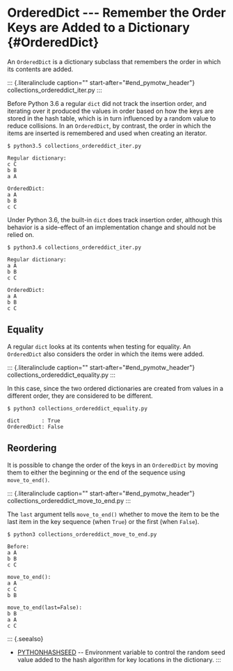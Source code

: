OrderedDict \-\-- Remember the Order Keys are Added to a Dictionary {#OrderedDict}
===================================================================

An `OrderedDict` is a dictionary subclass that remembers the order in
which its contents are added.

::: {.literalinclude caption="" start-after="#end_pymotw_header"}
collections\_ordereddict\_iter.py
:::

Before Python 3.6 a regular `dict` did not track the insertion order,
and iterating over it produced the values in order based on how the keys
are stored in the hash table, which is in turn influenced by a random
value to reduce collisions. In an `OrderedDict`, by contrast, the order
in which the items are inserted is remembered and used when creating an
iterator.

``` {.sourceCode .none}
$ python3.5 collections_ordereddict_iter.py

Regular dictionary:
c C
b B
a A

OrderedDict:
a A
b B
c C
```

Under Python 3.6, the built-in `dict` does track insertion order,
although this behavior is a side-effect of an implementation change and
should not be relied on.

``` {.sourceCode .none}
$ python3.6 collections_ordereddict_iter.py

Regular dictionary:
a A
b B
c C

OrderedDict:
a A
b B
c C
```

Equality
--------

A regular `dict` looks at its contents when testing for equality. An
`OrderedDict` also considers the order in which the items were added.

::: {.literalinclude caption="" start-after="#end_pymotw_header"}
collections\_ordereddict\_equality.py
:::

In this case, since the two ordered dictionaries are created from values
in a different order, they are considered to be different.

``` {.sourceCode .none}
$ python3 collections_ordereddict_equality.py

dict       : True
OrderedDict: False
```

Reordering
----------

It is possible to change the order of the keys in an `OrderedDict` by
moving them to either the beginning or the end of the sequence using
`move_to_end()`.

::: {.literalinclude caption="" start-after="#end_pymotw_header"}
collections\_ordereddict\_move\_to\_end.py
:::

The `last` argument tells `move_to_end()` whether to move the item to be
the last item in the key sequence (when `True`) or the first (when
`False`).

``` {.sourceCode .none}
$ python3 collections_ordereddict_move_to_end.py

Before:
a A
b B
c C

move_to_end():
a A
c C
b B

move_to_end(last=False):
b B
a A
c C
```

::: {.seealso}
-   [PYTHONHASHSEED](https://docs.python.org/3.5/using/cmdline.html#envvar-PYTHONHASHSEED)
    \-- Environment variable to control the random seed value added to
    the hash algorithm for key locations in the dictionary.
:::
